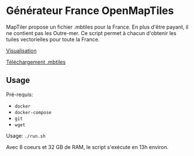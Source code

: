 # Générateur France OpenMapTiles

MapTiler propose un fichier .mbtiles pour la France. En plus d'être payant, il ne contient pas les Outre-mer.
Ce script permet à chacun d'obtenir les tuiles vectorielles pour toute la France.

[Visualisation](https://tiles.guillaumerose.fr/)

[Téléchargement .mbtiles](https://download.guillaumerose.fr/)

## Usage

Pré-requis: 
* `docker`
* `docker-compose`
* `git`
* `wget`

Usage: `./run.sh`

Avec 8 coeurs et 32 GB de RAM, le script s'exécute en 13h environ.
